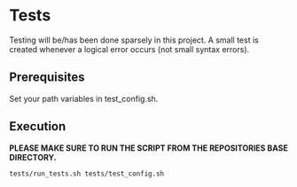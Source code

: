 # Tests

Testing will be/has been done sparsely in this project.
A small test is created whenever a logical error occurs (not small syntax errors).

## Prerequisites

Set your path variables in test_config.sh.

## Execution

**PLEASE MAKE SURE TO RUN THE SCRIPT FROM THE REPOSITORIES BASE DIRECTORY.**

```bash
tests/run_tests.sh tests/test_config.sh
```